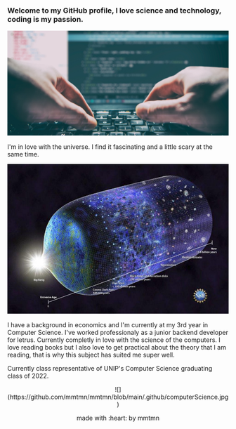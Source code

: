 ### Welcome to my GitHub profile, I love science and technology, coding is my passion. 

<!--
**mmtmn/mmtmn** is a ✨ _special_ ✨ repository because its `README.md` (this file) appears on your GitHub profile.
-->

![](https://github.com/mmtmn/mmtmn/blob/main/.github/coding.jpg)


I'm in love with the universe. I find it fascinating and a little scary at the same time.


![](https://github.com/mmtmn/mmtmn/blob/main/.github/universeImage.jpg)

I have a background in economics and I'm currently at my 3rd year in Computer Science. I've worked professionaly as a junior backend developer for letrus.
Currently completly in love with the science of the computers. I love reading books but I also love to get practical about the theory that I am reading, that is why this subject has suited me super well.

Currently class representative of UNIP's Computer Science graduating class of 2022.

<div align=center>
![](https://github.com/mmtmn/mmtmn/blob/main/.github/computerScience.jpg)
</div>



<p align="center">made with :heart: by mmtmn</p>
